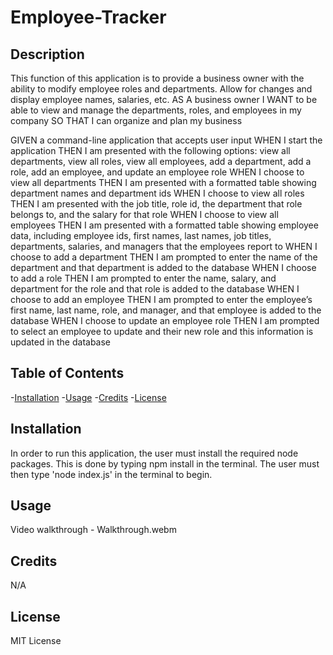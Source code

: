 # Employee-Tracker


## Description
This function of this application is to provide a business owner with the ability to modify employee roles and departments. Allow for changes and display employee names, salaries, etc.
AS A business owner
I WANT to be able to view and manage the departments, roles, and employees in my company
SO THAT I can organize and plan my business

GIVEN a command-line application that accepts user input
WHEN I start the application
THEN I am presented with the following options: view all departments, view all roles, view all employees, add a department, add a role, add an employee, and update an employee role
WHEN I choose to view all departments
THEN I am presented with a formatted table showing department names and department ids
WHEN I choose to view all roles
THEN I am presented with the job title, role id, the department that role belongs to, and the salary for that role
WHEN I choose to view all employees
THEN I am presented with a formatted table showing employee data, including employee ids, first names, last names, job titles, departments, salaries, and managers that the employees report to
WHEN I choose to add a department
THEN I am prompted to enter the name of the department and that department is added to the database
WHEN I choose to add a role
THEN I am prompted to enter the name, salary, and department for the role and that role is added to the database
WHEN I choose to add an employee
THEN I am prompted to enter the employee’s first name, last name, role, and manager, and that employee is added to the database
WHEN I choose to update an employee role
THEN I am prompted to select an employee to update and their new role and this information is updated in the database

## Table of Contents
-[Installation](#installation)
-[Usage](#usage)
-[Credits](#credits)
-[License](#license)

## Installation
In order to run this  application, the user must install the required node packages. This is done by typing npm install in the terminal. The user must then type 'node  index.js' in the terminal to begin.

## Usage
Video walkthrough - Walkthrough.webm

## Credits
N/A

## License
MIT License